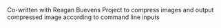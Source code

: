 Co-written with Reagan Buevens
Project to compress images and output compressed image according to command line inputs
